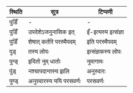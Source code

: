 | स्थिति | सूत्र | टिप्पणी |
| ----- | ------- | ------ |
| पुडिँ | - | - |
| पुडिँ | उपदेशेऽजनुनासिक इत् | इँ-इत्यस्य इत्संज्ञा |
| पुडिँ | शेषात् कर्तरि परस्मैपदम् | इति परस्मैपदम् |
| पुड् | तस्य लोपः | इत्संज्ञकस्य लोपः |
| पुन्ड् | इदितो नुम् धातोः | नुमागामः |
| पुंड् | नश्चापदान्तस्य झलि | अनुस्वारः |
| पुण्ड् | अनुस्वारस्य ययि परसवर्णः | परसवर्णः |
